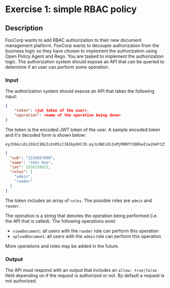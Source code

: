 # Exercise 1: simple RBAC policy

## Description

FooCorp wants to add RBAC authorization to their new document management platform.
FooCorp wants to decouple authorization from the business logic so they have chosen
to implement the authorization using Open Policy Agent and Rego. You are tasked to
implement the authorization logic. The authorization system should expose an API
that can be queried to determine if an user can perform some operation.

### Input

The authorization system should expose an API that takes the following input:

```json
{
    "token": <jwt token of the user>,
    "operation": <name of the operation being done>
}
```

The token is the encoded JWT token of the user. A sample encoded token and it's
decoded form is shown below:

```text
eyJhbGciOiJIUzI1NiIsInR5cCI6IkpXVCJ9.eyJzdWIiOiIxMjM0NTY3ODkwIiwibmFtZSI6IkpvaG4gRG9lIiwiaWF0IjoxNTE2MjM5MDIyLCJyb2xlcyI6WyJhZG1pbiIsInJlYWRlciJdfQ.CuJRuja0__alCKKe0aKFxLyElkRGh2ab554D4pcQyC0
```

```json
{
  "sub": "1234567890",
  "name": "John Doe",
  "iat": 1516239022,
  "roles": [
    "admin",
    "reader"
  ]
}
```

The token includes an array of `roles`. The possible roles are `admin` and `reader`.

The operation is a string that denotes the operation being performed (i.e. the API that is called).
The following operations exist:

* `viewDocument`: all users with the `reader` role can perform this operation
* `uploadDocument`: all users with the `admin` role can perform this operation

More operations and roles may be added in the future.

### Output

The API must respond with an output that includes an `allow: true|false` field depending
on if the request is authorized or not. By default a request is not authorized.
